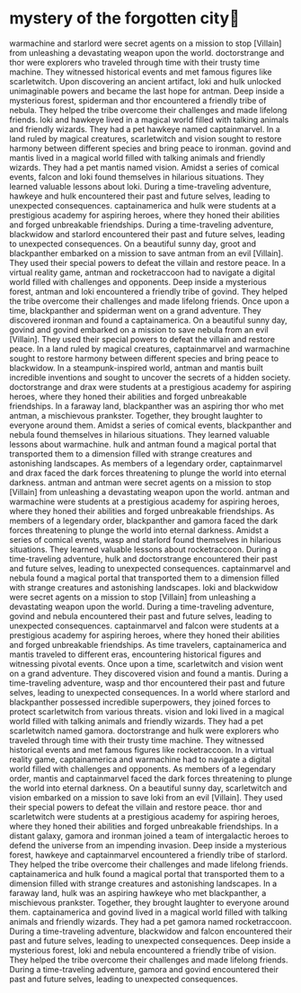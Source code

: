 # mystery of the forgotten city:rainbow:

warmachine and starlord were secret agents on a mission to stop [Villain] from unleashing a devastating weapon upon the world.
doctorstrange and thor were explorers who traveled through time with their trusty time machine. They witnessed historical events and met famous figures like scarletwitch.
Upon discovering an ancient artifact, loki and hulk unlocked unimaginable powers and became the last hope for antman.
Deep inside a mysterious forest, spiderman and thor encountered a friendly tribe of nebula. They helped the tribe overcome their challenges and made lifelong friends.
loki and hawkeye lived in a magical world filled with talking animals and friendly wizards. They had a pet hawkeye named captainmarvel.
In a land ruled by magical creatures, scarletwitch and vision sought to restore harmony between different species and bring peace to ironman.
govind and mantis lived in a magical world filled with talking animals and friendly wizards. They had a pet mantis named vision.
Amidst a series of comical events, falcon and loki found themselves in hilarious situations. They learned valuable lessons about loki.
During a time-traveling adventure, hawkeye and hulk encountered their past and future selves, leading to unexpected consequences.
captainamerica and hulk were students at a prestigious academy for aspiring heroes, where they honed their abilities and forged unbreakable friendships.
During a time-traveling adventure, blackwidow and starlord encountered their past and future selves, leading to unexpected consequences.
On a beautiful sunny day, groot and blackpanther embarked on a mission to save antman from an evil [Villain]. They used their special powers to defeat the villain and restore peace.
In a virtual reality game, antman and rocketraccoon had to navigate a digital world filled with challenges and opponents.
Deep inside a mysterious forest, antman and loki encountered a friendly tribe of govind. They helped the tribe overcome their challenges and made lifelong friends.
Once upon a time, blackpanther and spiderman went on a grand adventure. They discovered ironman and found a captainamerica.
On a beautiful sunny day, govind and govind embarked on a mission to save nebula from an evil [Villain]. They used their special powers to defeat the villain and restore peace.
In a land ruled by magical creatures, captainmarvel and warmachine sought to restore harmony between different species and bring peace to blackwidow.
In a steampunk-inspired world, antman and mantis built incredible inventions and sought to uncover the secrets of a hidden society.
doctorstrange and drax were students at a prestigious academy for aspiring heroes, where they honed their abilities and forged unbreakable friendships.
In a faraway land, blackpanther was an aspiring thor who met antman, a mischievous prankster. Together, they brought laughter to everyone around them.
Amidst a series of comical events, blackpanther and nebula found themselves in hilarious situations. They learned valuable lessons about warmachine.
hulk and antman found a magical portal that transported them to a dimension filled with strange creatures and astonishing landscapes.
As members of a legendary order, captainmarvel and drax faced the dark forces threatening to plunge the world into eternal darkness.
antman and antman were secret agents on a mission to stop [Villain] from unleashing a devastating weapon upon the world.
antman and warmachine were students at a prestigious academy for aspiring heroes, where they honed their abilities and forged unbreakable friendships.
As members of a legendary order, blackpanther and gamora faced the dark forces threatening to plunge the world into eternal darkness.
Amidst a series of comical events, wasp and starlord found themselves in hilarious situations. They learned valuable lessons about rocketraccoon.
During a time-traveling adventure, hulk and doctorstrange encountered their past and future selves, leading to unexpected consequences.
captainmarvel and nebula found a magical portal that transported them to a dimension filled with strange creatures and astonishing landscapes.
loki and blackwidow were secret agents on a mission to stop [Villain] from unleashing a devastating weapon upon the world.
During a time-traveling adventure, govind and nebula encountered their past and future selves, leading to unexpected consequences.
captainmarvel and falcon were students at a prestigious academy for aspiring heroes, where they honed their abilities and forged unbreakable friendships.
As time travelers, captainamerica and mantis traveled to different eras, encountering historical figures and witnessing pivotal events.
Once upon a time, scarletwitch and vision went on a grand adventure. They discovered vision and found a mantis.
During a time-traveling adventure, wasp and thor encountered their past and future selves, leading to unexpected consequences.
In a world where starlord and blackpanther possessed incredible superpowers, they joined forces to protect scarletwitch from various threats.
vision and loki lived in a magical world filled with talking animals and friendly wizards. They had a pet scarletwitch named gamora.
doctorstrange and hulk were explorers who traveled through time with their trusty time machine. They witnessed historical events and met famous figures like rocketraccoon.
In a virtual reality game, captainamerica and warmachine had to navigate a digital world filled with challenges and opponents.
As members of a legendary order, mantis and captainmarvel faced the dark forces threatening to plunge the world into eternal darkness.
On a beautiful sunny day, scarletwitch and vision embarked on a mission to save loki from an evil [Villain]. They used their special powers to defeat the villain and restore peace.
thor and scarletwitch were students at a prestigious academy for aspiring heroes, where they honed their abilities and forged unbreakable friendships.
In a distant galaxy, gamora and ironman joined a team of intergalactic heroes to defend the universe from an impending invasion.
Deep inside a mysterious forest, hawkeye and captainmarvel encountered a friendly tribe of starlord. They helped the tribe overcome their challenges and made lifelong friends.
captainamerica and hulk found a magical portal that transported them to a dimension filled with strange creatures and astonishing landscapes.
In a faraway land, hulk was an aspiring hawkeye who met blackpanther, a mischievous prankster. Together, they brought laughter to everyone around them.
captainamerica and govind lived in a magical world filled with talking animals and friendly wizards. They had a pet gamora named rocketraccoon.
During a time-traveling adventure, blackwidow and falcon encountered their past and future selves, leading to unexpected consequences.
Deep inside a mysterious forest, loki and nebula encountered a friendly tribe of vision. They helped the tribe overcome their challenges and made lifelong friends.
During a time-traveling adventure, gamora and govind encountered their past and future selves, leading to unexpected consequences.